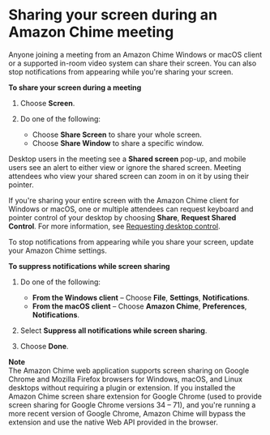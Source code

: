 # Sharing your screen during an Amazon Chime meeting<a name="screen-share"></a>

Anyone joining a meeting from an Amazon Chime Windows or macOS client or a supported in\-room video system can share their screen\. You can also stop notifications from appearing while you're sharing your screen\.

**To share your screen during a meeting**

1. Choose **Screen**\.

1. Do one of the following:
   + Choose **Share Screen** to share your whole screen\.
   + Choose **Share Window** to share a specific window\.

Desktop users in the meeting see a **Shared screen** pop\-up, and mobile users see an alert to either view or ignore the shared screen\. Meeting attendees who view your shared screen can zoom in on it by using their pointer\.

If you're sharing your entire screen with the Amazon Chime client for Windows or macOS, one or multiple attendees can request keyboard and pointer control of your desktop by choosing **Share**, **Request Shared Control**\. For more information, see [Requesting desktop control](remote-control.md)\.

To stop notifications from appearing while you share your screen, update your Amazon Chime settings\.

**To suppress notifications while screen sharing**

1. Do one of the following:
   + **From the Windows client** – Choose **File**, **Settings**, **Notifications**\.
   + **From the macOS client** – Choose **Amazon Chime**, **Preferences**, **Notifications**\.

1. Select **Suppress all notifications while screen sharing**\.

1. Choose **Done**\.

**Note**  
The Amazon Chime web application supports screen sharing on Google Chrome and Mozilla Firefox browsers for Windows, macOS, and Linux desktops without requiring a plugin or extension\. If you installed the Amazon Chime screen share extension for Google Chrome \(used to provide screen sharing for Google Chrome versions 34 – 71\), and you're running a more recent version of Google Chrome, Amazon Chime will bypass the extension and use the native Web API provided in the browser\. 